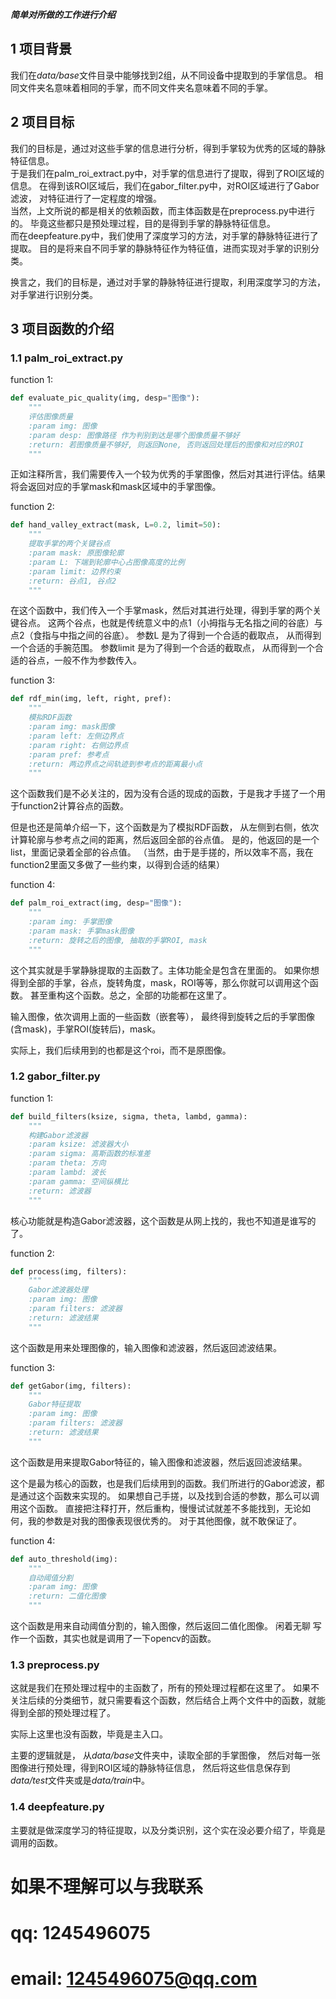 ***简单对所做的工作进行介绍***

## 1 项目背景
我们在*data/base*文件目录中能够找到2组，从不同设备中提取到的手掌信息。
相同文件夹名意味着相同的手掌，而不同文件夹名意味着不同的手掌。

## 2 项目目标
我们的目标是，通过对这些手掌的信息进行分析，得到手掌较为优秀的区域的静脉特征信息。\
于是我们在palm_roi_extract.py中，对手掌的信息进行了提取，得到了ROI区域的信息。
在得到该ROI区域后，我们在gabor_filter.py中，对ROI区域进行了Gabor滤波，
对特征进行了一定程度的增强。\
当然，上文所说的都是相关的依赖函数，而主体函数是在preprocess.py中进行的。
毕竟这些都只是预处理过程，目的是得到手掌的静脉特征信息。\
而在deepfeature.py中，我们使用了深度学习的方法，对手掌的静脉特征进行了提取。
目的是将来自不同手掌的静脉特征作为特征值，进而实现对手掌的识别分类。

换言之，我们的目标是，通过对手掌的静脉特征进行提取，利用深度学习的方法，对手掌进行识别分类。

## 3 项目函数的介绍
### 1.1 palm_roi_extract.py

function 1:
```python
def evaluate_pic_quality(img, desp="图像"):
    """
    评估图像质量
    :param img: 图像
    :param desp: 图像路径 作为判别到达是哪个图像质量不够好
    :return: 若图像质量不够好, 则返回None, 否则返回处理后的图像和对应的ROI
    """
```
正如注释所言，我们需要传入一个较为优秀的手掌图像，然后对其进行评估。结果将会返回对应的手掌mask和mask区域中的手掌图像。

function 2:
```python
def hand_valley_extract(mask, L=0.2, limit=50):
    """
    提取手掌的两个关键谷点
    :param mask: 原图像轮廓
    :param L: 下端到轮廓中心占图像高度的比例
    :param limit: 边界约束
    :return: 谷点1, 谷点2
    """
```
在这个函数中，我们传入一个手掌mask，然后对其进行处理，得到手掌的两个关键谷点。
这两个谷点，也就是传统意义中的点1（小拇指与无名指之间的谷底）与点2（食指与中指之间的谷底）。
参数L 是为了得到一个合适的截取点， 从而得到一个合适的手腕范围。
参数limit 是为了得到一个合适的截取点， 从而得到一个合适的谷点，一般不作为参数传入。

function 3:
```python
def rdf_min(img, left, right, pref):
    """
    模拟RDF函数
    :param img: mask图像
    :param left: 左侧边界点
    :param right: 右侧边界点
    :param pref: 参考点
    :return: 两边界点之间轨迹到参考点的距离最小点
    """
```
这个函数我们是不必关注的，因为没有合适的现成的函数，于是我才手搓了一个用于function2计算谷点的函数。

但是也还是简单介绍一下，这个函数是为了模拟RDF函数，
从左侧到右侧，依次计算轮廓与参考点之间的距离，然后返回全部的谷点值。
是的，他返回的是一个list，里面记录着全部的谷点值。
（当然，由于是手搓的，所以效率不高，我在function2里面又多做了一些约束，以得到合适的结果）

function 4:
```python
def palm_roi_extract(img, desp="图像"):
    """
    :param img: 手掌图像
    :param mask: 手掌mask图像
    :return: 旋转之后的图像, 抽取的手掌ROI, mask
    """
```

这个其实就是手掌静脉提取的主函数了。主体功能全是包含在里面的。
如果你想得到全部的手掌，谷点，旋转角度，mask，ROI等等，那么你就可以调用这个函数。
甚至重构这个函数。总之，全部的功能都在这里了。

输入图像，依次调用上面的一些函数（嵌套等），
最终得到旋转之后的手掌图像(含mask)，手掌ROI(旋转后)，mask。

实际上，我们后续用到的也都是这个roi，而不是原图像。

### 1.2 gabor_filter.py
function 1:
```python
def build_filters(ksize, sigma, theta, lambd, gamma):
    """
    构建Gabor滤波器
    :param ksize: 滤波器大小
    :param sigma: 高斯函数的标准差
    :param theta: 方向
    :param lambd: 波长
    :param gamma: 空间纵横比
    :return: 滤波器
    """
```
核心功能就是构造Gabor滤波器，这个函数是从网上找的，我也不知道是谁写的了。

function 2:
```python
def process(img, filters):
    """
    Gabor滤波器处理
    :param img: 图像
    :param filters: 滤波器
    :return: 滤波结果
    """
```
这个函数是用来处理图像的，输入图像和滤波器，然后返回滤波结果。

function 3:
```python
def getGabor(img, filters):
    """
    Gabor特征提取
    :param img: 图像
    :param filters: 滤波器
    :return: 滤波结果
    """
```
这个函数是用来提取Gabor特征的，输入图像和滤波器，然后返回滤波结果。

这个是最为核心的函数，也是我们后续用到的函数。我们所进行的Gabor滤波，都是通过这个函数来实现的。
如果想自己手搓，以及找到合适的参数，那么可以调用这个函数。
直接把注释打开，然后重构，慢慢试试就差不多能找到，无论如何，我的参数是对我的图像表现很优秀的。
对于其他图像，就不敢保证了。

function 4:
```python
def auto_threshold(img):
    """
    自动阈值分割
    :param img: 图像
    :return: 二值化图像
    """
```
这个函数是用来自动阈值分割的，输入图像，然后返回二值化图像。
闲着无聊 写作一个函数，其实也就是调用了一下opencv的函数。

### 1.3 preprocess.py

这就是我们在预处理过程中的主函数了，所有的预处理过程都在这里了。
如果不关注后续的分类细节，就只需要看这个函数，然后结合上两个文件中的函数，就能得到全部的预处理过程了。

实际上这里也没有函数，毕竟是主入口。

主要的逻辑就是，
从*data/base*文件夹中，读取全部的手掌图像，
然后对每一张图像进行预处理，得到ROI区域的静脉特征信息，
然后将这些信息保存到*data/test*文件夹或是*data/train*中。

### 1.4 deepfeature.py

主要就是做深度学习的特征提取，以及分类识别，这个实在没必要介绍了，毕竟是调用的函数。

# 如果不理解可以与我联系
# qq: 1245496075
# email: 1245496075@qq.com